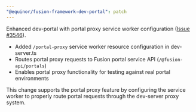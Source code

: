 ```yaml
---
"@equinor/fusion-framework-dev-portal": patch
---
```


Enhanced dev-portal with portal proxy service worker configuration ([Issue #3546](https://github.com/equinor/fusion-framework/issues/3546)).

- Added `/portal-proxy` service worker resource configuration in dev-server.ts
- Routes portal proxy requests to Fusion portal service API (`/@fusion-api/portals`)
- Enables portal proxy functionality for testing against real portal environments

This change supports the portal proxy feature by configuring the service worker to properly route portal requests through the dev-server proxy system.
